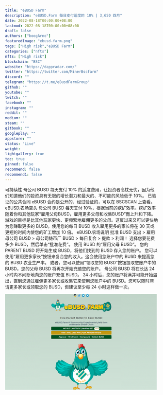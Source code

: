 ```yaml
---
title: "eBUSD Farm"
description: "eBUSD.Farm 每日支付适度的 10% | 3,650 四月"
date: 2022-08-18T00:00:00+08:00
lastmod: 2022-08-18T00:00:00+08:00
draft: false
authors: ["boogArno"]
featuredImage: "ebusd-farm.png"
tags: ["High risk","eBUSD Farm"]
categories: ["nfts"]
nfts: ["High risk"]
blockchain: "BSC"
website: "https://dappradar.com/"
twitter: "https://twitter.com/MinerBscfarm"
discord: ""
telegram: "https://t.me/eBusdFarmGroup"
github: ""
youtube: ""
twitch: ""
facebook: ""
instagram: ""
reddit: ""
medium: ""
steam: ""
gitbook: ""
googleplay: ""
appstore: ""
status: "Live"
weight: 
lightgallery: true
toc: true
pinned: false
recommend: false
recommend1: false
---
```

可持续性
母公司 BUSD 每天支付 10% 的适度费用，让投资者高枕无忧，因为他们知道他们的投资具有无限的增长潜力和最大的、不可能的风险低于 10%。
已验证的公共合同
eBUSD 合约是公开的、经过验证的，可以在 BSCSCAN 上查看。
eBUSD.农场空头
母公司 BUSD 每天支付 10%，根据当前的挖矿效率。挖矿效率随着你和其他玩家“雇用父母BUSD，雇用更多父母和收集BUSD”而上升和下降。
游戏的目标是比其他玩家更快、更频繁地雇佣更多的父母。这反过来又可以更快地为您赚取更多的 BUSD。使用您的每日 BUSD 收入雇用更多的家长将在 30 天或更短的时间内使您的矿工增加 10 倍。
eBUSD.农场说明
批准 BUSD 支出 > 雇用母公司 BUSD > 母公司铸币厂 BUSD > 每日复合 > 提款 > 利润！
选择您要花费多少 BUSD，然后单击“批准花费”。
使用 BUSD 的“雇用父母 BUSD”。
您的 PARENT BUSD 将开始生成 BUSD，将他们找到的 BUSD 存入您的账户。
您可以使用“雇用更多家长”按钮来复合您的收入。这会使用您账户中的 BUSD 来提高您的 BUSD 农业生产率。
或者，您可以使用“领取您的 BUSD”按钮提取您账户中的 BUSD，您的父母 BUSD 将再次开始充值您的账户。
母公司 BUSD 将在长达 24 小时内不间断地向您的账户充值 BUSD。 24 小时后，您的账户将满并可能开始溢出，直到您通过雇佣更多家长或收集它来使用您账户中的 BUSD。您可以随时聘请更多家长或领取您的 BUSD，但建议至少每 24 小时这样做一次。

![ebusdfarm-dapp-high-risk-bsc-image1-500x315_019e69eb1b034025b9ce6828fb80fbe1](ebusdfarm-dapp-high-risk-bsc-image1-500x315_019e69eb1b034025b9ce6828fb80fbe1.png)

